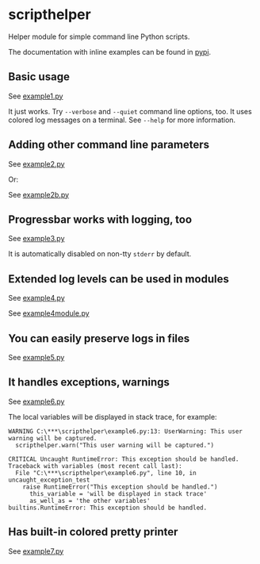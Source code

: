 # scripthelper

Helper module for simple command line Python scripts.

The documentation with inline examples can be found in [pypi](https://pypi.org/project/scripthelper/).

## Basic usage

See [example1.py](example1.py)

It just works. Try `--verbose` and `--quiet`  command line options, too.
It uses colored log messages on a terminal.
See `--help` for more information.

## Adding other command line parameters

See [example2.py](example2.py)

Or:

See [example2b.py](example2b.py)

## Progressbar works with logging, too

See [example3.py](example3.py)

It is automatically disabled on non-tty `stderr` by default.

## Extended log levels can be used in modules

See [example4.py](example4.py)

See [example4module.py](example4module.py)

## You can easily preserve logs in files

See [example5.py](example5.py)

## It handles exceptions, warnings

See [example6.py](example6.py)

The local variables will be displayed in stack trace, for example:

```
WARNING C:\***\scripthelper\example6.py:13: UserWarning: This user warning will be captured.
  scripthelper.warn("This user warning will be captured.")

CRITICAL Uncaught RuntimeError: This exception should be handled.
Traceback with variables (most recent call last):
  File "C:\***\scripthelper\example6.py", line 10, in uncaught_exception_test
    raise RuntimeError("This exception should be handled.")
      this_variable = 'will be displayed in stack trace'
      as_well_as = 'the other variables'
builtins.RuntimeError: This exception should be handled.
```

## Has built-in colored pretty printer

See [example7.py](example7.py)
